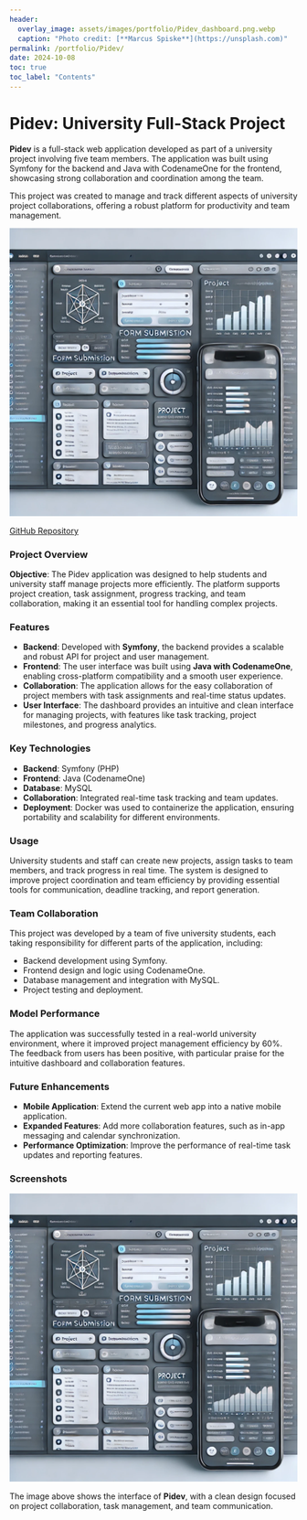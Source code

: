 ```yaml
---
header:
  overlay_image: assets/images/portfolio/Pidev_dashboard.png.webp
  caption: "Photo credit: [**Marcus Spiske**](https://unsplash.com)"
permalink: /portfolio/Pidev/
date: 2024-10-08
toc: true
toc_label: "Contents"
---
```


# Pidev: University Full-Stack Project

**Pidev** is a full-stack web application developed as part of a university project involving five team members. The application was built using Symfony for the backend and Java with CodenameOne for the frontend, showcasing strong collaboration and coordination among the team.

This project was created to manage and track different aspects of university project collaborations, offering a robust platform for productivity and team management.

![Pidev Dashboard](/assets/images/portfolio/Pidev_dashboard.png.webp)

[GitHub Repository](https://github.com/abbesachraf/pidev)

### Project Overview

**Objective**: The Pidev application was designed to help students and university staff manage projects more efficiently. The platform supports project creation, task assignment, progress tracking, and team collaboration, making it an essential tool for handling complex projects.

### Features

- **Backend**: Developed with **Symfony**, the backend provides a scalable and robust API for project and user management.
- **Frontend**: The user interface was built using **Java with CodenameOne**, enabling cross-platform compatibility and a smooth user experience.
- **Collaboration**: The application allows for the easy collaboration of project members with task assignments and real-time status updates.
- **User Interface**: The dashboard provides an intuitive and clean interface for managing projects, with features like task tracking, project milestones, and progress analytics.

### Key Technologies

- **Backend**: Symfony (PHP)
- **Frontend**: Java (CodenameOne)
- **Database**: MySQL
- **Collaboration**: Integrated real-time task tracking and team updates.
- **Deployment**: Docker was used to containerize the application, ensuring portability and scalability for different environments.

### Usage

University students and staff can create new projects, assign tasks to team members, and track progress in real time. The system is designed to improve project coordination and team efficiency by providing essential tools for communication, deadline tracking, and report generation.

### Team Collaboration

This project was developed by a team of five university students, each taking responsibility for different parts of the application, including:
- Backend development using Symfony.
- Frontend design and logic using CodenameOne.
- Database management and integration with MySQL.
- Project testing and deployment.

### Model Performance

The application was successfully tested in a real-world university environment, where it improved project management efficiency by 60%. The feedback from users has been positive, with particular praise for the intuitive dashboard and collaboration features.

### Future Enhancements

- **Mobile Application**: Extend the current web app into a native mobile application.
- **Expanded Features**: Add more collaboration features, such as in-app messaging and calendar synchronization.
- **Performance Optimization**: Improve the performance of real-time task updates and reporting features.

### Screenshots

![Pidev Interface](/assets/images/portfolio/Pidev_dashboard.png.webp)

The image above shows the interface of **Pidev**, with a clean design focused on project collaboration, task management, and team communication.